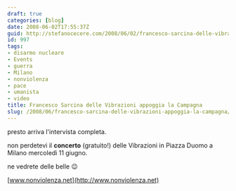 ```yaml
---
draft: true
categories: [blog]
date: 2008-06-02T17:55:37Z
guid: http://stefanocecere.com/2008/06/02/francesco-sarcina-delle-vibrazioni-appoggia-la-campagna/
id: 997
tags:
- disarmo nucleare
- Events
- guerra
- Milano
- nonviolenza
- pace
- umanista
- video
title: Francesco Sarcina delle Vibrazioni appoggia la Campagna
slug: /2008/06/francesco-sarcina-delle-vibrazioni-appoggia-la-campagna/
---
```


presto arriva l'intervista completa.
  
non perdetevi il **concerto** (gratuito!) delle Vibrazioni in Piazza Duomo a Milano mercoledì 11 giugno.
  
ne vedrete delle belle 😉

[www.nonviolenza.net](http://www.nonviolenza.net)